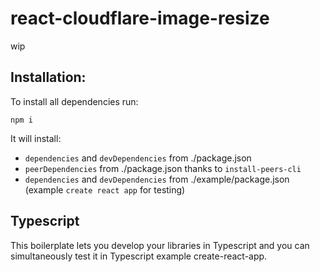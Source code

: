 # react-cloudflare-image-resize

wip

## Installation:

To install all dependencies run:

```
npm i
```

It will install:

- `dependencies` and `devDependencies` from ./package.json
- `peerDependencies` from ./package.json thanks to `install-peers-cli`
- `dependencies` and `devDependencies` from ./example/package.json (example `create react app` for testing)

## Typescript

This boilerplate lets you develop your libraries in Typescript and you can simultaneously test it in Typescript example create-react-app.
